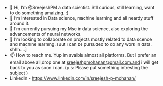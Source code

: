 - 👋 Hi, I’m @SreejeshPM a data scientist. Stll curious, still learning, want to do something amaizing. :) 
- 👀 I’m interested in Data science, machine learning and all neardy stuff around it. 
- 🌱 I’m currently pursuing my Msc in data science, also exploring the advancements of neural networks.
- 💞️ I’m looking to collaborate on projects mostly related to data scence and machine learning. [But i can be pursuded to do any work in data. shhh....]
- 📫 How to reach me. Yup im avaible almost all platforms. But I prefer an email above all,drop one at sreejeshpmohanan@gmail.com.and i will get back to you as soon i can. (p.s: Please put something intresting the subject )
- LinkedIn - https://www.linkedin.com/in/sreejesh-p-mohanan/

<!---
SreejeshPM/SreejeshPM is a ✨ special ✨ repository because its `README.md` (this file) appears on your GitHub profile.
You can click the Preview link to take a look at your changes.
--->
